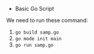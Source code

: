 * Basic Go Script

We need to run these command:
1. `go build samp.go`
2. `go mode init main`
3. `go run samp.go`